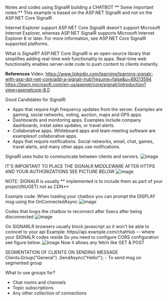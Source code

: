 Notes and codes using SignalR building a CHATBOT
**
Some important notes:**
This example is based on the ASP.NET SignalR and not on the ASP.NET Core SignalR

Internet Explorer support
ASP.NET Core SignalR doesn't support Microsoft Internet Explorer, whereas ASP.NET SignalR supports Microsoft Internet Explorer 8 or later. For more information, see ASP.NET Core SignalR supported platforms.



What is SignalR?
ASP.NET Core SignalR is an open-source library that simplifies adding real-time web functionality to apps. Real-time web functionality enables server-side code to push content to clients instantly.


**References**
Video: https://www.linkedin.com/learning/learning-signalr-with-asp-dot-net-core/add-a-signalr-hub?resume=false&u=89213594
https://learn.microsoft.com/en-us/aspnet/core/signalr/introduction?view=aspnetcore-8.0

Good Candidates for SignalR:
* Apps that require high frequency updates from the server. Examples are gaming, social networks, voting, auction, maps and GPS apps.
* Dashboards and monitoring apps. Examples include company dashboards, instat sales updates, or travel alerts.
* Collaborative apps. Whiteboard apps and team meeting software are examplesof collaborative apps.
* Apps that require notifications. Social networks, email, chat, games, travel alerts, and many other apps use notifications.

SignalR uses hubs to communicate between clients and servers.
![image](https://github.com/CryptoEmo-dev/.NetNotes/assets/123077155/69ba4692-a93a-4590-aac9-20d63de534a9)





IT'S IMPORTANT TO PLACE THE SIGNALR MIDDLEWARE AFTER HTTPS AND YOUR AUTHORIZATIONS SEE PICTURE BELOW
![image](https://github.com/CryptoEmo-dev/.NetNotes/assets/123077155/a44fd709-f343-4943-8145-89177bbb513e)


NOTE: SIGNALR is usually ** implemented is to include them as part of your project(NUGET) not as CDN** 


Example code:
When loading your chatbox you can prompt the DISPLAY msg using the OnConnectedAsync
![image](https://github.com/CryptoEmo-dev/.NetNotes/assets/123077155/a7ccf601-8f54-4ebc-b781-96210ba55692)



Codes that loops the chatbox to reconnect after 5secs after being disconnected 
![image](https://github.com/CryptoEmo-dev/.NetNotes/assets/123077155/55897d7f-681b-41b7-990b-41e1fcc15c89)


On SIGNARLR browsers usually block javascript so it won't be able to conncet to your api
Example: https//api.example.com/chatHub -- where your SIGNALR codes reside 
So you need to configure CORS configuration see figure below.
![image](https://github.com/CryptoEmo-dev/.NetNotes/assets/123077155/40e5a961-ce10-4509-bd3f-d089412404b7)
Now it allows any fetch like GET & POST



SEGMENTATION OF CLIENTS ON SENDING MESSAGE 
 Clients.Group("General") .SendAsync("Hello!");  - To send msg on segmented group

What to use groups for?
* Chat rooms and channels
* Topic subscriptions
* Any other collection of connections




  




